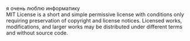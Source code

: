 я очень люблю информатику  
MIT License is a short and simple permissive license with conditions only requiring preservation of copyright and license notices. Licensed works, modifications, and larger works may be distributed under different terms and without source code.  
